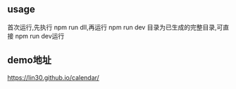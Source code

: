 ## usage
首次运行,先执行 npm run dll,再运行 npm run dev
目录为已生成的完整目录,可直接 npm run dev运行

## demo地址
https://lin30.github.io/calendar/